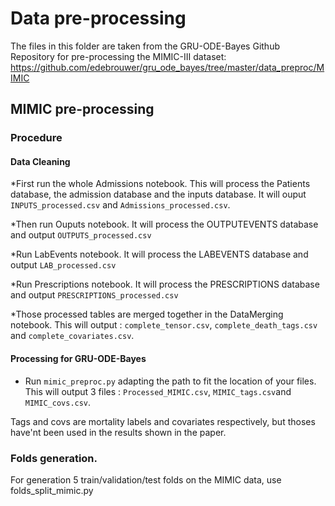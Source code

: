 # Data pre-processing

The files in this folder are taken from the GRU-ODE-Bayes Github Repository for pre-processing the MIMIC-III dataset: https://github.com/edebrouwer/gru_ode_bayes/tree/master/data_preproc/MIMIC

## MIMIC pre-processing

### Procedure

#### Data Cleaning

*First run the whole Admissions notebook. This will process the Patients database, the admission database and the inputs database.
It will ouput `INPUTS_processed.csv` and `Admissions_processed.csv`.

*Then run Ouputs notebook. It will process the OUTPUTEVENTS database and output `OUTPUTS_processed.csv`

*Run LabEvents notebook. It will process the LABEVENTS database and output `LAB_processed.csv`

*Run Prescriptions notebook. It will process the PRESCRIPTIONS database and output `PRESCRIPTIONS_processed.csv`

*Those processed tables are merged together in the DataMerging notebook. This will output : `complete_tensor.csv`, `complete_death_tags.csv` and `complete_covariates.csv`.

#### Processing for GRU-ODE-Bayes

* Run `mimic_preproc.py` adapting the path to fit the location of your files. This will output 3 files : `Processed_MIMIC.csv`, `MIMIC_tags.csv`and `MIMIC_covs.csv`.

Tags and covs are mortality labels and covariates respectively, but thoses have'nt been used in the results shown in the paper.

### Folds generation.

For generation 5 train/validation/test folds on the MIMIC data, use folds_split_mimic.py





